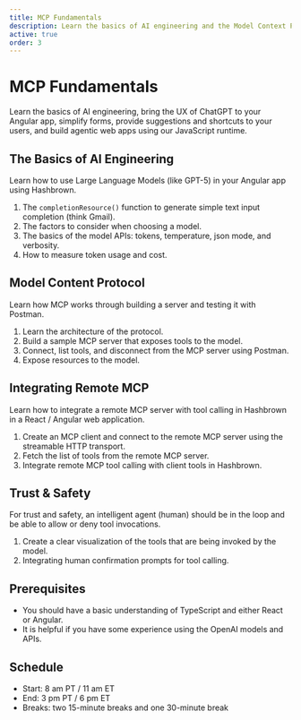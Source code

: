 ```yaml
---
title: MCP Fundamentals
description: Learn the basics of AI engineering and the Model Context Protocol (MCP), building an MCP server, testing it with Postman, integrating the MCP client with Hashbrown's tool calling, and building trust and safety with your users.
active: true
order: 3
---
```


# MCP Fundamentals

<p class="subtitle">Learn the basics of AI engineering, bring the UX of ChatGPT to your Angular app, simplify forms, provide suggestions and shortcuts to your users, and build agentic web apps using our JavaScript runtime.</p>

## The Basics of AI Engineering

Learn how to use Large Language Models (like GPT-5) in your Angular app using Hashbrown.

1. The `completionResource()` function to generate simple text input completion (think Gmail).
2. The factors to consider when choosing a model.
3. The basics of the model APIs: tokens, temperature, json mode, and verbosity.
4. How to measure token usage and cost.

## Model Content Protocol

Learn how MCP works through building a server and testing it with Postman.

1. Learn the architecture of the protocol.
2. Build a sample MCP server that exposes tools to the model.
3. Connect, list tools, and disconnect from the MCP server using Postman.
4. Expose resources to the model.

## Integrating Remote MCP

Learn how to integrate a remote MCP server with tool calling in Hashbrown in a React / Angular web application.

1. Create an MCP client and connect to the remote MCP server using the streamable HTTP transport.
2. Fetch the list of tools from the remote MCP server.
3. Integrate remote MCP tool calling with client tools in Hashbrown.

## Trust & Safety

For trust and safety, an intelligent agent (human) should be in the loop and be able to allow or deny tool invocations.

1. Create a clear visualization of the tools that are being invoked by the model.
2. Integrating human confirmation prompts for tool calling.

## Prerequisites

- You should have a basic understanding of TypeScript and either React or Angular.
- It is helpful if you have some experience using the OpenAI models and APIs.

## Schedule

- Start: 8 am PT / 11 am ET
- End: 3 pm PT / 6 pm ET
- Breaks: two 15-minute breaks and one 30-minute break
